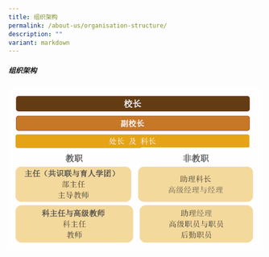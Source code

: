 ```yaml
---
title: 组织架构
permalink: /about-us/organisation-structure/
description: ""
variant: markdown
---
```

##### 组织架构

![](/images/About%20Us/CLos.png)